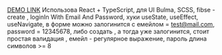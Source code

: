 [DEMO LINK](https://niki-veb-dev.github.io/Darly-Solution-TT/)
Использова React + TypeScript, для UI Bulma, SCSS, fibse - create , loginIn With Email And Password, хуки useState, useEffect, useNavigate, в форме можно залогинится с емейлом = test@mail.com, password = 12345678, либо создать , а тогда уже залогинится, стоит простая валидация , емейл - регулярное выражение, пароль длина символов >= 8
